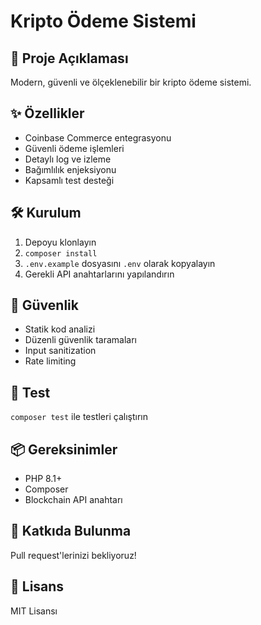 # Kripto Ödeme Sistemi

## 🚀 Proje Açıklaması
Modern, güvenli ve ölçeklenebilir bir kripto ödeme sistemi.

## ✨ Özellikler
- Coinbase Commerce entegrasyonu
- Güvenli ödeme işlemleri
- Detaylı log ve izleme
- Bağımlılık enjeksiyonu
- Kapsamlı test desteği

## 🛠 Kurulum
1. Depoyu klonlayın
2. `composer install`
3. `.env.example` dosyasını `.env` olarak kopyalayın
4. Gerekli API anahtarlarını yapılandırın

## 🔐 Güvenlik
- Statik kod analizi
- Düzenli güvenlik taramaları
- Input sanitization
- Rate limiting

## 🧪 Test
`composer test` ile testleri çalıştırın

## 📦 Gereksinimler
- PHP 8.1+
- Composer
- Blockchain API anahtarı

## 🤝 Katkıda Bulunma
Pull request'lerinizi bekliyoruz!

## 📄 Lisans
MIT Lisansı
